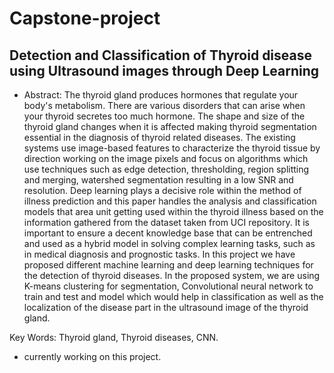 # Capstone-project

## Detection and Classification of Thyroid disease using Ultrasound images through Deep Learning

- Abstract: 
           The thyroid gland produces hormones that regulate your body's metabolism. There are various disorders that can arise when your thyroid secretes too much hormone. The shape and size of the thyroid gland changes when it is affected making thyroid segmentation essential in the diagnosis of thyroid related diseases. The existing systems use image-based features to characterize the thyroid tissue by direction working on the image pixels and focus on algorithms which use techniques such as edge detection, thresholding, region splitting and merging, watershed segmentation resulting in a low SNR and resolution. Deep learning plays a decisive role within the method of illness prediction and this paper handles the analysis and classification models that area unit getting used within the thyroid illness based on the information gathered from the dataset taken from UCI repository. It is important to ensure a decent knowledge base that can be entrenched and used as a hybrid model in solving complex learning tasks, such as in medical diagnosis and prognostic tasks. In this project we have proposed different machine learning and deep learning techniques for the detection of thyroid diseases. In the proposed system, we are using K-means clustering for segmentation, Convolutional neural network to train and test and model which would help in classification as well as the localization of the disease part in the ultrasound image of the thyroid gland.

Key Words: Thyroid gland, Thyroid diseases, CNN.   


 - currently working on this project. 
